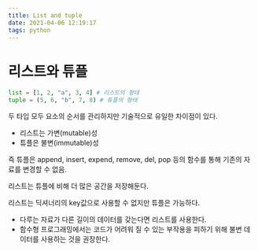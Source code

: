 ```yaml
---
title: List and tuple
date: 2021-04-06 12:19:17
tags: python
---
```


# 리스트와 튜플

```python
list = [1, 2, "a", 3, 4] # 리스트의 형태
tuple = (5, 6, "b", 7, 8) # 튜플의 형태
```

두 타입 모두 요소의 순서를 관리하지만 기술적으로 유일한 차이점이 있다.

- 리스트는 가변(mutable)성
- 튜플은 불변(immutable)성

즉 튜플은 append, insert, expend, remove, del, pop 등의 함수를 통해 기존의 자료를 변경할 수 없음.

리스트는 튜플에 비해 더 많은 공간을 저장해둔다.

리스트는 딕셔너리의 key값으로 사용할 수 없지만 튜플은 가능하다.

- 다루는 자료가 다른 길이의 데이터를 갖는다면 리스트를 사용한다.
- 함수형 프로그래밍에서는 코드가 어려워 질 수 있는 부작용을 피하기 위해
  불변 데이터를 사용하는 것을 권장한다.